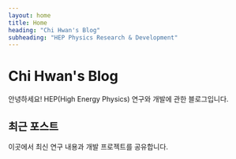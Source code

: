 ```yaml
---
layout: home
title: Home
heading: "Chi Hwan's Blog"
subheading: "HEP Physics Research & Development"
---
```


# Chi Hwan's Blog

안녕하세요! HEP(High Energy Physics) 연구와 개발에 관한 블로그입니다.

## 최근 포스트

이곳에서 최신 연구 내용과 개발 프로젝트를 공유합니다.